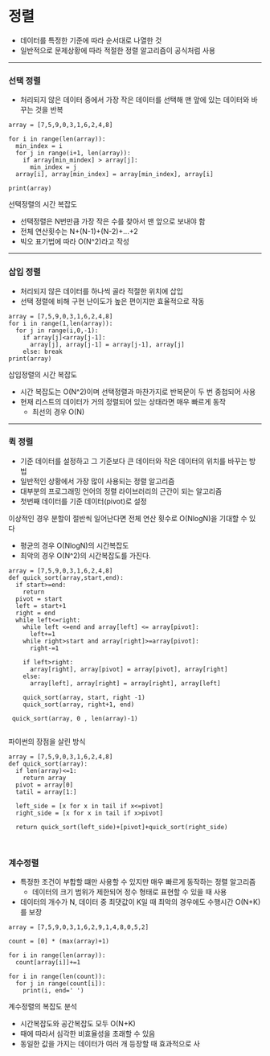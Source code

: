 # 정렬
 - 데이터를 특정한 기준에 따라 순서대로 나열한 것
 - 일반적으로 문제상황에 따라 적절한 정렬 알고리즘이 공식처럼 사용

---
### 선택 정렬
 * 처리되지 않은 데이터 중에서 가장 작은 데이터를 선택해 맨 앞에 있는 데이터와 바꾸는 것을 반복

```
array = [7,5,9,0,3,1,6,2,4,8]

for i in range(len(array)):
  min_index = i
  for j in range(i+1, len(array)):
    if array[min_mindex] > array[j]:
      min_index = j
  array[i], array[min_index] = array[min_index], array[i]
  
print(array)
```
선택정렬의 시간 복잡도
  - 선택정렬은 N번만큼 가장 작은 수를 찾아서 맨 앞으로 보내야 함
  - 전체 연산횟수는 N+(N-1)+(N-2)+...+2
  - 빅오 표기법에 따라 O(N^2)라고 작성

---
### 삽입 정렬
  * 처리되지 않은 데이터를 하나씩 골라 적절한 위치에 삽입
  * 선택 정렬에 비해 구현 난이도가 높은 편이지만 효율적으로 작동

```
array = [7,5,9,0,3,1,6,2,4,8]
for i in range(1,len(array)):
  for j in range(i,0,-1):
    if array[j]<array[j-1]:
      array[j], array[j-1] = array[j-1], array[j]
    else: break
print(array)
```
삽입정렬의 시간 복잡도
 - 시간 복잡도는 O(N^2)이며 선택정렬과 마찬가지로 반복문이 두 번 중첩되어 사용
 - 현재 리스트의 데이터가 거의 정렬되어 있는 상태라면 매우 빠르게 동작
    * 최선의 경우 O(N)

---
### 퀵 정렬
 - 기준 데이터를 설정하고 그 기준보다 큰 데이터와 작은 데이터의 위치를 바꾸는 방법
 - 일반적인 상황에서 가장 많이 사용되는 정렬 알고리즘
 - 대부분의 프로그래밍 언어의 정렬 라이브러리의 근간이 되는 알고리즘
 - 첫번째 데이터를 기준 데이터(pivot)로 설정

이상적인 경우 분할이 절반씩 일어난다면 전체 연산 횟수로 O(NlogN)을 기대할 수 있다
 - 평균의 경우 O(NlogN)의 시간복잡도
 - 최악의 경우 O(N^2)의 시간복잡도를 가진다.

```
array = [7,5,9,0,3,1,6,2,4,8]
def quick_sort(array,start,end):
  if start>=end:
    return
  pivot = start
  left = start+1
  right = end
  while left<=right:
    while left <=end and array[left] <= array[pivot]:
      left+=1
    while right>start and array[right]>=array[pivot]:
      right-=1
    
    if left>right:
      array[right], array[pivot] = array[pivot], array[right]
    else:
      array[left], array[right] = array[right], array[left]
      
    quick_sort(array, start, right -1)
    quick_sort(array, right+1, end)
    
 quick_sort(array, 0 , len(array)-1)
    
```
파이썬의 장점을 살린 방식
```
array = [7,5,9,0,3,1,6,2,4,8]
def quick_sort(array):
  if len(array)<=1:
    return array
  pivot = array[0]
  tatil = array[1:]
  
  left_side = [x for x in tail if x<=pivot]
  right_side = [x for x in tail if x>pivot]
  
  return quick_sort(left_side)+[pivot]+quick_sort(right_side)
  
  
```
### 계수정렬
 - 특정한 조건이 부합할 떄만 사용할 수 있지만 매우 빠르게 동작하는 정렬 알고리즘
   * 데이터의 크기 범위가 제한되어 정수 형태로 표현할 수 있을 때 사용
 - 데이터의 개수가 N, 데이터 중 최댓값이 K일 때 최악의 경우에도 수행시간 O(N+K)를 보장

```
array = [7,5,9,0,3,1,6,2,9,1,4,8,0,5,2]

count = [0] * (max(array)+1)

for i in range(len(array)):
  count[array[i]]+=1
  
for i in range(len(count)):
  for j in range(count[i]):
    print(i, end=' ')
```
계수정렬의 복잡도 분석
 - 시간복잡도와 공간복잡도 모두 O(N+K)
 - 때에 따라서 심각한 비효율성을 초래할 수 있음
 - 동일한 값을 가지는 데이터가 여러 개 등장할 때 효과적으로 사


